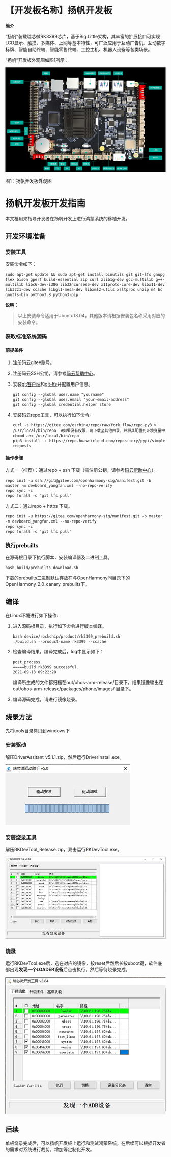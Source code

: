 # 【开发板名称】扬帆开发板

**简介**

“扬帆”装载瑞芯微RK3399芯片，基于Big.Little架构，其丰富的扩展接口可实现LCD显示、触摸、多媒体、上网等基本特性，可广泛应用于互动广告机、互动数字标牌、智能自助终端、智能零售终端、工控主机、机器人设备等各类场景。

“扬帆”开发板外观图如图1所示：

![图1 扬帆开发板](figures/yangfan_board.png)

图1：扬帆开发板外观图

# 扬帆开发板开发指南

本文档用来指导开发者在扬帆开发上进行鸿蒙系统的移植开发。

## 开发环境准备

### 安装工具

安装命令如下：

```
sudo apt-get update && sudo apt-get install binutils git git-lfs gnupg flex bison gperf build-essential zip curl zlib1g-dev gcc-multilib g++-multilib libc6-dev-i386 lib32ncurses5-dev x11proto-core-dev libx11-dev lib32z1-dev ccache libgl1-mesa-dev libxml2-utils xsltproc unzip m4 bc gnutls-bin python3.8 python3-pip
```

**说明：** 
>以上安装命令适用于Ubuntu18.04，其他版本请根据安装包名称采用对应的安装命令。

### 获取标准系统源码

#### 前提条件

1.  注册码云gitee账号。
2.  注册码云SSH公钥，请参考[码云帮助中心](https://gitee.com/help/articles/4191)。
3.  安装[git客户端](http://git-scm.com/book/zh/v2/%E8%B5%B7%E6%AD%A5-%E5%AE%89%E8%A3%85-Git)和[git-lfs](https://gitee.com/vcs-all-in-one/git-lfs?_from=gitee_search#downloading)并配置用户信息。

    ```
    git config --global user.name "yourname"
    git config --global user.email "your-email-address"
    git config --global credential.helper store
    ```

4.  安装码云repo工具，可以执行如下命令。

    ```
    curl -s https://gitee.com/oschina/repo/raw/fork_flow/repo-py3 > /usr/local/bin/repo  #如果没有权限，可下载至其他目录，并将其配置到环境变量中
    chmod a+x /usr/local/bin/repo
    pip3 install -i https://repo.huaweicloud.com/repository/pypi/simple requests
    ```


#### 操作步骤

方式一（推荐）：通过repo + ssh 下载（需注册公钥，请参考[码云帮助中心](https://gitee.com/help/articles/4191)）。

```
repo init -u ssh://git@gitee.com/openharmony-sig/manifest.git -b master -m devboard_yangfan.xml --no-repo-verify
repo sync -c
repo forall -c 'git lfs pull'
```

方式二：通过repo + https 下载。

```
repo init -u https://gitee.com/openharmony-sig/manifest.git -b master -m devboard_yangfan.xml --no-repo-verify
repo sync -c
repo forall -c 'git lfs pull'
```

### 执行prebuilts

在源码根目录下执行脚本，安装编译器及二进制工具。

```
bash build/prebuilts_download.sh
```

下载的prebuilts二进制默认存放在与OpenHarmony同目录下的OpenHarmony\_2.0\_canary\_prebuilts下。

## 编译

在Linux环境进行如下操作:

1.  进入源码根目录，执行如下命令进行版本编译。

    ```
    bash device/rockchip/product/rk3399_prebuild.sh
    ./build.sh --product-name rk3399 --ccache
    ```
2.  检查编译结果。编译完成后，log中显示如下：

    ```
    post_process
    =====build rk3399 successful.
    2021-09-13 09:22:28
    ```
    编译所生成的文件都归档在out/ohos-arm-release/目录下，结果镜像输出在 out/ohos-arm-release/packages/phone/images/ 目录下。

3.  编译源码完成，请进行镜像烧录。

## 烧录方法
先将tools目录拷贝到windows下

### 安装驱动
解压DriverAssitant_v5.1.1.zip，然后运行DriverInstall.exe。

![驱动安装](./figures/DriverAssitant.png)

### 安装烧录工具
解压RKDevTool_Release.zip，双击运行RKDevTool.exe。

![烧录工具安装](./figures/FlashTool.png)

### 烧录
运行RKDevTool.exe后，选在对应的镜像，按reset后然后长按uboot键，软件底部出现**发现一个LOADER设备**后点击执行，然后等待烧录完成。

![镜像烧录](./figures/Dowanload.png)

## 后续

单板烧录完成后，可以扬帆开发板上运行和测试鸿蒙系统，在后续可以根据开发者的需求对系统进行裁剪，增加等定制化开发。